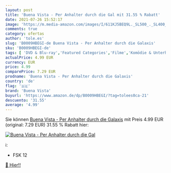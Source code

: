 ```yaml
---
layout: post
title: 'Buena Vista - Per Anhalter durch die Gal mit 31.55 % Rabatt'
date: 2021-07-26 15:52:17
image: 'https://m.media-amazon.com/images/I/611KJ5BEQ9L._SL500_._SL400_.jpg'
comments: true
category: ofertas
author: 'tole.es'
slug: 'B0009HBEGI-de Buena Vista - Per Anhalter durch die Galaxis'
sku: 'B0009HBEGI-de'
tags: [ 'DVD & Blu-ray','Featured Categories','Filme','Komödie & Unterhaltung','Science Fiction','buena vista', ]
actualPrice: 4.99 EUR
currency: EUR
price: 4.99
comparePrice: 7.29 EUR
prodname: 'Buena Vista - Per Anhalter durch die Galaxis'
country: 'de'
flag: '🇩🇪'
brand: 'Buena Vista'
buyurl: 'https://www.amazon.de/dp/B0009HBEGI/?tag=tolees0ca-21'
descuento: '31.55'
average: '4.99'
---
```


Sie können [Buena Vista - Per Anhalter durch die Galaxis](https://www.amazon.de/dp/B0009HBEGI/?tag=tolees0ca-21) mit Preis 4.99 EUR (original: 7.29 EUR) 31.55 % Rabatt hier:

[![Buena Vista - Per Anhalter durch die Gal](https://m.media-amazon.com/images/I/611KJ5BEQ9L._SL500_._SL400_.jpg)](https://www.amazon.de/dp/B0009HBEGI/?tag=tolees0ca-21)

ℹ️:

- FSK 12

[🛒 Hier!!](https://www.amazon.de/dp/B0009HBEGI/?tag=tolees0ca-21)
